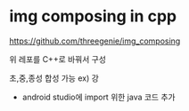 # img composing in cpp

https://github.com/threegenie/img_composing

위 레포를 C++로 바꿔서 구성

초,중,종성 합성 가능 ex) 강

+ android studio에 import 위한 java 코드 추가
